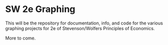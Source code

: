# SW 2e Graphing 
This will be the repository for documentation, info, and code for the various graphing projects for 2e of Stevenson/Wolfers Principles of Economics.

More to come.
